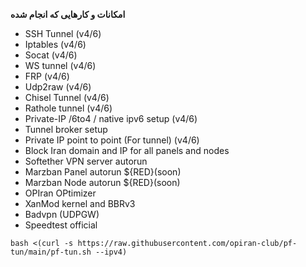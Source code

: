 **امکانات و کارهایی که انجام شده**
 - SSH Tunnel (v4/6)
 - Iptables (v4/6)
 - Socat (v4/6)
 - WS tunnel (v4/6)
 - FRP (v4/6)
 - Udp2raw (v4/6)
 - Chisel Tunnel (v4/6)
 - Rathole tunnel (v4/6)
 - Private-IP /6to4 / native ipv6 setup (v4/6)
 - Tunnel broker setup
 - Private IP point to point (For tunnel) (v4/6)
 - Block Iran domain and IP for all panels and nodes
 - Softether VPN server autorun
 - Marzban Panel autorun ${RED}(soon)
 - Marzban Node autorun ${RED}(soon)
 - OPIran OPtimizer
 - XanMod kernel and BBRv3
 - Badvpn (UDPGW)
 - Speedtest official

```
bash <(curl -s https://raw.githubusercontent.com/opiran-club/pf-tun/main/pf-tun.sh --ipv4)
```
